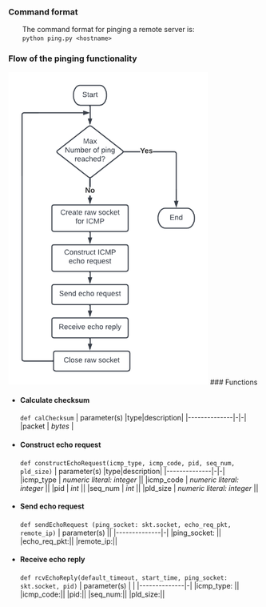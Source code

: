 ### Command format

&emsp;&emsp;The command format for pinging a remote server is:\
&emsp;&emsp;`python ping.py <hostname>`

### Flow of the pinging functionality

<img src="https://github.com/claudiatang/network_programming_python/blob/main/ping/img/ping_flow_chart.png"  width="400" height="auto">
### Functions

- #### Calculate checksum

  `def calChecksum`
  | parameter(s) |type|description|
  |--------------|-|-|
  |packet | _bytes_ |

- #### Construct echo request

  `def constructEchoRequest(icmp_type, icmp_code, pid, seq_num, pld_size)`
  | parameter(s) |type|description|
  |--------------|-|-|
  |icmp_type | _numeric literal: integer_ ||
  |icmp_code | _numeric literal: integer_ ||
  |pid | _int_ ||
  |seq_num | _int_ ||
  |pld_size | _numeric literal: integer_ ||

- #### Send echo request

  `def sendEchoRequest (ping_socket: skt.socket, echo_req_pkt, remote_ip)`
  | parameter(s) ||
  |--------------|-|
  |ping_socket: ||
  |echo_req_pkt:||
  |remote_ip:||

- #### Receive echo reply
  `def rcvEchoReply(default_timeout, start_time, ping_socket: skt.socket, pid)`
  | parameter(s) | |
  |--------------|-|
  |icmp_type: ||
  |icmp_code:||
  |pid:||
  |seq_num:||
  |pld_size:||

